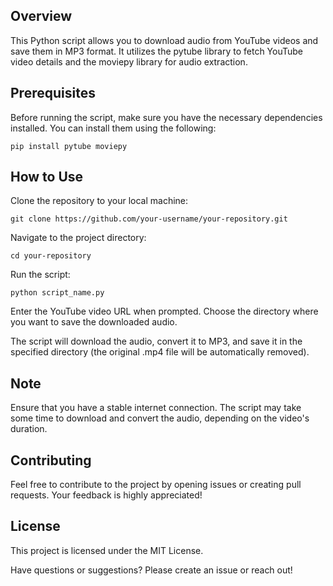## Overview

This Python script allows you to download audio from YouTube videos and save them in MP3 format. It utilizes the pytube library to fetch YouTube video details and the moviepy library for audio extraction.

## Prerequisites

Before running the script, make sure you have the necessary dependencies installed. You can install them using the following:

    pip install pytube moviepy

## How to Use

Clone the repository to your local machine:

    git clone https://github.com/your-username/your-repository.git

Navigate to the project directory:

    cd your-repository

Run the script:

    python script_name.py

Enter the YouTube video URL when prompted.
Choose the directory where you want to save the downloaded audio.

The script will download the audio, convert it to MP3, and save it in the specified directory (the original .mp4 file will be automatically removed).

## Note

Ensure that you have a stable internet connection.
The script may take some time to download and convert the audio, depending on the video's duration.

## Contributing

Feel free to contribute to the project by opening issues or creating pull requests. Your feedback is highly appreciated!

## License

This project is licensed under the MIT License.

Have questions or suggestions? Please create an issue or reach out!
